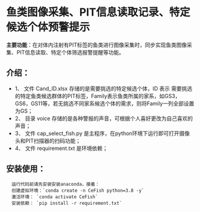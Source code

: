 鱼类图像采集、PIT信息读取记录、特定候选个体预警提示
============================================  

**主要功能**：在对体内注射有PIT标签的鱼类进行图像采集时，同步实现鱼类图像采集、PIT信息读取、特定个体筛选报警提醒等功能。

## 介绍：
* 1、 文件 Cand_ID.xlsx 存储的是需要挑选的特定候选个体，ID 表示 需要挑选的特定鱼类候选群体的PIT标签，Family表示鱼类所属的家系，如GS3，GS6，GS11等，若无挑选不同家系候选个体的需求，则将Family一列全部设置为GS；
* 2、 目录 voice 存储的是各种警报的声音，可根据个人喜好更改为自己喜欢的声音；
* 3、 文件 cap_select_fish.py 是主程序，在python环境下运行即可打开摄像头和PIT扫描器的扫码功能；
* 4、 文件 requirement.txt 是环境依赖；
## 安装使用：
      运行代码前请先安装安装anaconda，接着：
      创建虚拟环境：`conda create -n CeFish python=3.8 -y`
      激活环境： `conda activate CeFish`
      安装依赖： `pip install -r requirement.txt`
